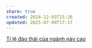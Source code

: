 ```yaml
---
share: true
created: 2024-12-03T15:26
updated: 2025-07-09T17:17
---
```

[Tỉ lệ đào thải của ngành này cao](./T%E1%BB%89%20l%E1%BB%87%20%C4%91%C3%A0o%20th%E1%BA%A3i%20c%E1%BB%A7a%20ng%C3%A0nh%20n%C3%A0y%20cao.md)
